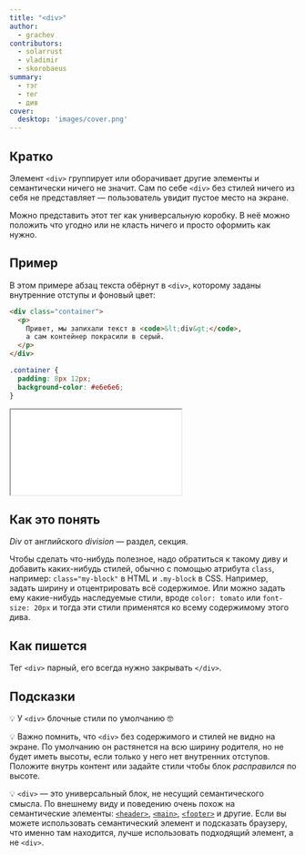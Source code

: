 ```yaml
---
title: "<div>"
author:
  - grachev
contributors:
  - solarrust
  - vladimir
  - skorobaeus
summary:
  - тэг
  - тег
  - див
cover:
  desktop: 'images/cover.png'
---
```


## Кратко

Элемент `<div>` группирует или оборачивает другие элементы и семантически ничего не значит. Сам по себе `<div>` без стилей ничего из себя не представляет — пользователь увидит пустое место на экране.

Можно представить этот тег как универсальную коробку. В неё можно положить что угодно или не класть ничего и просто оформить как нужно.

## Пример

В этом примере абзац текста обёрнут в `<div>`, которому заданы внутренние отступы и фоновый цвет:

```html
<div class="container">
  <p>
    Привет, мы запихали текст в <code>&lt;div&gt;</code>,
    а сам контейнер покрасили в серый.
  </p>
</div>
```

```css
.container {
  padding: 8px 12px;
  background-color: #e6e6e6;
}
```

<iframe title="Див с фоном" src="demos/div.html"></iframe>

## Как это понять

_Div_ от английского _division_ — раздел, секция.

Чтобы сделать что-нибудь полезное, надо обратиться к такому диву и добавить каких-нибудь стилей, обычно с помощью атрибута `class`, например: `class="my-block"` в HTML и `.my-block` в CSS. Например, задать ширину и отцентрировать всё содержимое. Или можно задать ему какие-нибудь наследуемые стили, вроде `color: tomato` или `font-size: 20px` и тогда эти стили применятся ко всему содержимому этого дива.

## Как пишется

Тег `<div>` парный, его всегда нужно закрывать `</div>`.

## Подсказки

💡 У `<div>` блочные стили по умолчанию 🤓

💡 Важно помнить, что `<div>` без содержимого и стилей не видно на экране. По умолчанию он растянется на всю ширину родителя, но не будет иметь высоты, если только у него нет внутренних отступов. Положите внутрь контент или задайте стили чтобы блок _расправился_ по высоте.

💡 `<div>` — это универсальный блок, не несущий семантического смысла. По внешнему виду и поведению очень похож на семантические элементы: [`<header>`](/html/doka/header), [`<main>`](/html/doka/main), [`<footer>`](/html/doka/footer) и другие. Если вы можете использовать семантический элемент и подсказать браузеру, что именно там находится, лучше использовать подходящий элемент, а не `<div>`.
